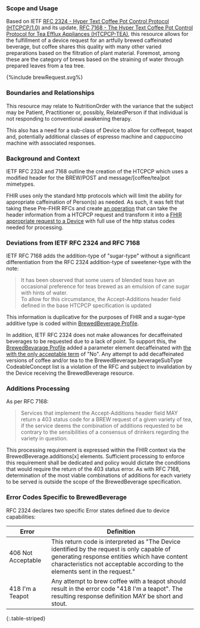 ### Scope and Usage

Based on IETF [RFC 2324 - Hyper Text Coffee Pot Control Protocol (HTCPCP/1.0)](https://tools.ietf.org/html/rfc2324) and its update, [RFC 7168 - The Hyper Text Coffee Pot Control Protocol for Tea Efflux Appliances (HTCPCP-TEA)](https://tools.ietf.org/html/rfc7168), this resource allows for the fulfillment of a device request for an artfully brewed caffeinated beverage, but coffee shares this quality with many other varied preparations based on the filtration of plant material.  Foremost, among these are the category of brews
based on the straining of water through prepared leaves from a tea tree.


<div>
{%include brewRequest.svg%}
</div>


### Boundaries and Relationships

This resource may relate to NutritionOrder with the variance that the subject may be Patient, Practitioner or, possibly, RelatedPerson if that individual is not responding to conventional awakening therapy.

This also has a need for a sub-class of Device to allow for coffeepot, teapot and, potentially additional classes of espresso machine and cappuccino machine with associated responses.

### Background and Context

IETF RFC 2324 and 7168 outline the creation of the HTCPCP which uses a modified header for the BREW/POST and message/[coffee/tea]pot mimetypes.

FHIR uses only the standard http protocols which will limit the ability for appropriate caffeination of Person(s) as needed.  As such, it was felt that taking these Pre-FHIR RFCs and
create [an operation](OperationDefinition-Brew.html) that can take the header information from a HTCPCP request and transform it into a [FHIR appropriate request to a Device](StructureDefinition-BrewedBeverage.html) with full use of the http status codes needed for processing.

### Deviations from IETF RFC 2324 and RFC 7168
IETF RFC 7168 adds the addition-type of "sugar-type" without a significant differentiation from the RFC 2324 addition-type of sweetener-type with the note:
> It has been observed that some users of blended teas have an occasional preference for teas brewed as an emulsion of cane sugar with hints of water.  
> To allow for this circumstance, the Accept-Additions header field defined in the base HTCPCP specification is updated

This information is duplicative for the purposes of FHIR and a sugar-type additive type is coded within [BrewedBeverage Profile](StructureDefinition-BrewedBeverage.html).

In addition, IETF RFC 2324 does not make allowances for decaffeinated beverages to be requested due to a lack of point.  To support this, the [BrewedBevarage Profile](StructureDefinition-BrewedBeverage.html) added a parameter element decaffeinated with [the with the only acceptable term](ValueSet-NoDecaf.html) of "No". Any attempt to add decaffeinated versions of coffee and/or tea to the BrewedBeverage.beverageSubType CodeableConcept list is a violation of the RFC and subject to invalidation by the Device receiving the BrewedBeverage resource.

### Additions Processing
As per RFC 7168:
> Services that implement the Accept-Additions header field MAY return a 403 status code for a BREW request of a given variety of tea, if the service deems the combination of additions requested to be contrary to the sensibilities of a consensus of drinkers regarding the variety in question.

This processing requirement is expressed within the FHIR context via the BrewedBeverage.additions[x] elements. Sufficient processing to enforce this requirement shall be dedicated and policy would dictate the conditions that would require the return of the 403 status error.  As with RFC 7168, determination of  the most viable combinations of additions for each variety to be served is outside the scope of the BrewedBeverage specification.


### Error Codes Specific to BrewedBeverage
RFC 2324 declares two specific Error states defined due to device capabilities:

|Error|Definition|
|---|---|
|406 Not Acceptable|This return code is interpreted as "The Device identified by the request is only capable of generating response entities which have content characteristics not acceptable according to the elements sent in the request."|
|418 I'm a Teapot|Any attempt to brew coffee with a teapot should result in the error code "418 I'm a teapot". The resulting response definition MAY be short and stout.|
{:.table-striped}
